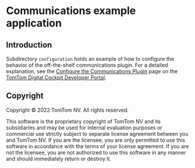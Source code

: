 # Communications example application

## Introduction

Subdirectory `configuration` holds an example of how to configure the behavior of the off-the-shelf
communications plugin. For a detailed explanation, see the
[Configure the Communications Plugin](https://developer.tomtom.com/digital-cockpit/documentation/tutorials-and-examples/communications/configure-the-communications-plugin)
page on the
[TomTom Digital Cockpit Developer Portal](https://developer.tomtom.com/digital-cockpit/documentation/introduction).

## Copyright

Copyright © 2022 TomTom NV. All rights reserved.

This software is the proprietary copyright of TomTom NV and its subsidiaries and may be
used for internal evaluation purposes or commercial use strictly subject to separate
license agreement between you and TomTom NV. If you are the licensee, you are only permitted
to use this software in accordance with the terms of your license agreement. If you are
not the licensee, you are not authorized to use this software in any manner and should
immediately return or destroy it.
